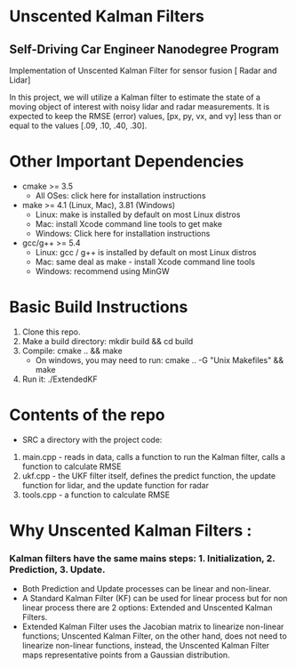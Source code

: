 # Unscented Kalman Filters

## Self-Driving Car Engineer Nanodegree Program

Implementation of Unscented Kalman Filter for sensor fusion [ Radar and Lidar] 

In this project, we will utilize a Kalman filter to estimate the state of a moving object of interest with noisy lidar and radar measurements. It is expected to keep the RMSE (error) values, [px, py, vx, and vy] less than or equal to the values [.09, .10, .40, .30].

# Other Important Dependencies
* cmake >= 3.5
    * All OSes: click here for installation instructions
* make >= 4.1 (Linux, Mac), 3.81 (Windows)
    * Linux: make is installed by default on most Linux distros
    * Mac: install Xcode command line tools to get make
    * Windows: Click here for installation instructions
* gcc/g++ >= 5.4
    * Linux: gcc / g++ is installed by default on most Linux distros
    * Mac: same deal as make - install Xcode command line tools
    * Windows: recommend using MinGW

# Basic Build Instructions
1. Clone this repo.
2. Make a build directory: mkdir build && cd build
3. Compile: cmake .. && make
    * On windows, you may need to run: cmake .. -G "Unix Makefiles" && make
4. Run it: ./ExtendedKF

# Contents of the repo
- SRC a directory with the project code:
1. main.cpp - reads in data, calls a function to run the Kalman filter, calls a function to calculate RMSE
2. ukf.cpp - the UKF filter itself, defines the predict function, the update function for lidar, and the update function for radar
3. tools.cpp - a function to calculate RMSE

# Why Unscented Kalman Filters :
### Kalman filters have the same mains steps: 1. Initialization, 2. Prediction, 3. Update. 
- Both Prediction and Update processes can be linear and non-linear.
- A Standard Kalman Filter (KF)  can be used for linear process but for non linear process there are 2 options: Extended and Unscented Kalman Filters.
- Extended Kalman Filter uses the Jacobian matrix to linearize non-linear functions; Unscented Kalman Filter, on the other hand, does not need to linearize non-linear functions, instead, the Unscented Kalman Filter maps representative points from a Gaussian distribution.
